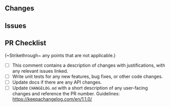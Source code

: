 ## Changes

<!--
Provide a summary of what is included in this Pull Request (PR).
**Reviewers**: Use the @ feature to mention anyone responsible for reviewing/completing this request.
-->

## Issues

<!--
Reference any issues related to this PR.
If this PR fixes any issues, [use a keyword](https://docs.github.com/en/issues/tracking-your-work-with-issues/linking-a-pull-request-to-an-issue#linking-a-pull-request-to-an-issue-using-a-keyword)
when referring to the issue.
-->

## PR Checklist

(~Strikethrough~ any points that are not applicable.)

- [ ] This comment contains a description of changes with justifications, with any relevant issues linked.
- [ ] Write unit tests for any new features, bug fixes, or other code changes.
- [ ] Update docs if there are any API changes.
- [ ] Update `CHANGELOG.md` with a short description of any user-facing changes and reference the PR number. Guidelines: https://keepachangelog.com/en/1.1.0/
